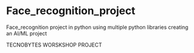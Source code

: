 # Face_recognition_project
 Face_recognition project in python using multiple python libraries creating an AI/ML project 

TECNOBYTES WORSKSHOP PROJECT
